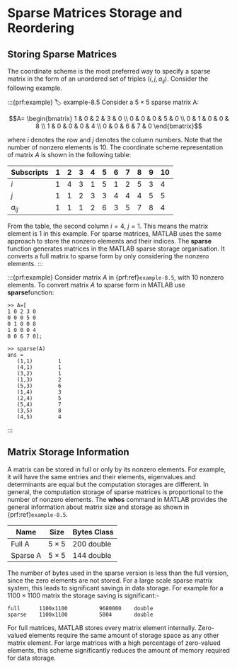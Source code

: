 # Sparse Matrices Storage and Reordering

## Storing Sparse Matrices

The coordinate scheme is the most preferred way to specify a sparse
matrix in the form of an unordered set of triples $(i,j, a_{ij})$.
Consider the following example. 

:::{prf:example}
:label: example-8.5
Consider a $5\times5$ sparse matrix A: 

$$A=
\begin{bmatrix}
1 & 0 & 2 & 3 & 0 \\
0 & 0 & 0 & 5 & 0 \\
0 & 1 & 0 & 0 & 8 \\
1 & 0 & 0 & 0 & 4 \\
0 & 0 & 6 & 7 & 0
\end{bmatrix}$$

where $i$ denotes the row and $j$ denotes the column
numbers. Note that the number of nonzero elements is 10. The coordinate
scheme representation of matrix $A$ is shown in the following table:


|    Subscripts | 1 |  2 |  3 |  4 |  5 |  6 |  7 |  8 |  9 |  10 |
|   ------------|---| ---| ---| ---| ---| ---| ---| ---| ---| ----|
|           $i$ | 1 |  4 |  3 |  1 |  5 |  1 |  2 |  5 |  3 |  4  |
|           $j$ | 1 |  1 |  2 |  3 |  3 |  4 |  4 |  4 |  5 |  5  |
|      $a_{ij}$ | 1 |  1 |  1 |  2 |  6 |  3 |  5 |  7 |  8 |  4  |


From the table, the second column $i = 4$, $j= 1$. This means the matrix
element is 1 in this example. For sparse matrices, MATLAB uses the same
approach to store the nonzero elements and their indices. The
**sparse** function generates matrices in the MATLAB sparse storage
organisation. It converts a full matrix to sparse form by only
considering the nonzero elements.
:::

:::{prf:example}
Consider matrix $A$ in {prf:ref}`example-8.5`, with 10
nonzero elements. To convert matrix $A$ to sparse form in MATLAB use
**sparse**function:

    >> A=[
    1 0 2 3 0
    0 0 0 5 0
    0 1 0 0 8
    1 0 0 0 4
    0 0 6 7 0];

    >> sparse(A)
    ans =
       (1,1)        1
       (4,1)        1
       (3,2)        1
       (1,3)        2
       (5,3)        6
       (1,4)        3
       (2,4)        5
       (5,4)        7
       (3,5)        8
       (4,5)        4
:::

## Matrix Storage Information

A matrix can be stored in full or only by its nonzero elements. For
example, it will have the same entries and their elements, eigenvalues
and determinants are equal but the computation storages are different.
In general, the computation storage of sparse matrices is proportional
to the number of nonzero elements. The **whos** command in MATLAB
provides the general information about matrix size and storage as shown
in {prf:ref}`example-8.5`.


|  Name    |   Size       |  Bytes Class|
|  --------|-------------|--------------|
|  Full A  |   $5\times 5$ |  200 double|
|  Sparse A|   $5\times 5$ |  144 double|


The number of bytes used in the sparse version is less than the full
version, since the zero elements are not stored. For a large scale
sparse matrix system, this leads to significant savings in data storage.
For example for a $1100\times 1100$ matrix the storage saving is
significant:-

    full      1100x1100          9680000    double
    sparse    1100x1100          5004       double

For full matrices, MATLAB stores every matrix element internally.
Zero-valued elements require the same amount of storage space as any
other matrix element. For large matrices with a high percentage of
zero-valued elements, this scheme significantly reduces the amount of
memory required for data storage.

